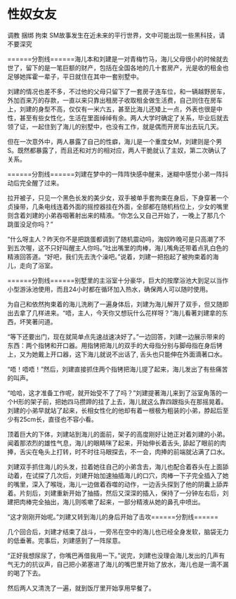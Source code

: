 # 性奴女友

调教 捆绑 拘束 SM故事发生在近未来的平行世界，文中可能出现一些黑科技，请不要深究

======分割线======海儿本和刘建是一对青梅竹马，海儿父母很小的时候就去世了，留下的是一笔巨额的财产，包括在全国各地的几十套房产，光是收的租金也足够她挥霍一辈子，平日就住在其中一套别墅中。

刘建的情况也差不多，不过他的父母只留下了一套房子连车位，和一辆越野房车，外加百来万的存款，一直以来只靠出租房子收取租金做生活费，自己则住在房车上，刘建的身型不高，仅仅有一米六五，甚至比海儿还矮上一点，外表也很是中性，甚至有些女性化，生活在里面绰绰有余。两人大学时确定了关系，毕业后就去领了证，一起住到了海儿的别墅中，也没有工作，就是偶而开房车出去玩几天。

但在一次意外中，两人暴露了自己的性癖，海儿是一个重度女M，刘建则是个男S。既然都暴露了，而且还和对方的相对应，两人干脆就认了主奴，第二次确认了关系。

======分割线======刘建在梦中的一阵阵快感中醒来，迷糊中感觉小弟一阵抖动后完全醒了过来。

拉开被子，只见一个黑色长发的美少女，双手被单手套拘束在身后，下身穿著一个贞操带，几条电线连着外面的摇控器挂在外面，全部都在随机档位上，少女的嘴里则含着刘建的小弟吞咽著射出来的精液。“你怎么又自己开始了，一晚上了那几个跳蛋没足你吗？”

“什么呀主人？昨天你不是把跳蛋都调到了随机震动吗，海奴昨晚可是只高潮了不到五次喔，这不只好叫醒主人你吗。”吐出嘴里的肉棒，海儿嘴角还带着点乳白色的精液回答道。“好吧，我们先去洗个澡吧。”说着，刘建一把抱起了被拘束着的海儿，走向了浴室。

======分割线======别墅里的主浴室十分豪华，巨大的按摩浴池大到足以当作小型游泳池使用，而且24小时都在循环加入热水，确保两人可以随时使用。

为自己和依然拘束着的海儿洗刷了一遍身体后，刘建为海儿解开了双手，但又随即出去拿了几样进来。“唔，主人，今天你又想玩什么花样呀？”海儿看著刘建拿的东西，坏笑著问道。

“等下还要出门，现在就简单点先速战速决好了。”一边回答，刘建一边展示带来的东西：两个指铐和开口器。用指铐把海儿的双手的大母指分别与脚母指在身后铐上，又为她戴上开口器，这下海儿就说不出话了, 舌头也只能伸在外面滴著口水。

“唔！唔唔！”然后，刘建直接抓住两个指铐把海儿提了起来，海儿发出了有些痛苦的叫声。

“哈哈，这才准备工作呢，就开始受不了了吗？”刘建提著海儿来到了浴室角落的一个H形的架子前，把她四马攒蹄的挂了上去，海儿就这么靠四跟指头在那摇晃着。刘建的小弟早就站了起来，长相女性化的他却有着一根极为粗装的小弟，脖起后至少有25cm长，直径也不容小看。

顶着巨大的下体，刘建站到海儿的面前，架子的高度刚好让她正对着刘建的小弟。闻着那浓烈的雄性气息，海儿的眼睛咪了起来，开始伸长着舌头, 舔起了眼前的肉捧，舌尖在龟头上打转，时不时往马眼探去，不一会，肉捧的前端就沾满了口水。

刘建双手抓住海儿的头发，拉着她往自己的小弟含去，海儿也配合着吞头在上面舔动着，在试探了几次后，刘建开始加速抽插海儿的口穴，肉棒一下子完全插入了她的嘴里，深入了喉咙，海儿一边做着吞噬的动作，一边舌头探到了他的阴囊上舔弄着。片刻后，刘建重新开始了抽插，然后又深深的插入，保持了一分钟左右后，刘建把肉棒完全抽出，海儿则咳嗽了起来，一部分精液从她的鼻孔中喷出。

“这才刚刚开始呢。”刘建又转到海儿的身后开始了击攻======分割线======

几个回合后，刘建才结束了战斗，一旁吊在空中的海儿也已经全身发软，脑袋无力的低垂著。完事后，刘建感到了一阵尿意。

“正好我想尿尿了，你嘴巴再借我用一下。”说完，刘建也没理会海儿发出的几声有气无力的抗议声，自己把小弟塞进了海儿的嘴巴里开始了放水，海儿也是一滴不漏的喝了下去。

然后两人又清洗了一遍，就到饭厅里开始享用早餐了。